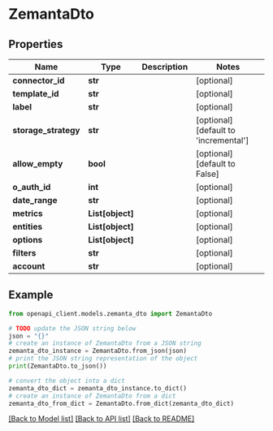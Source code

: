 # ZemantaDto


## Properties

Name | Type | Description | Notes
------------ | ------------- | ------------- | -------------
**connector_id** | **str** |  | [optional] 
**template_id** | **str** |  | [optional] 
**label** | **str** |  | [optional] 
**storage_strategy** | **str** |  | [optional] [default to 'incremental']
**allow_empty** | **bool** |  | [optional] [default to False]
**o_auth_id** | **int** |  | [optional] 
**date_range** | **str** |  | [optional] 
**metrics** | **List[object]** |  | [optional] 
**entities** | **List[object]** |  | [optional] 
**options** | **List[object]** |  | [optional] 
**filters** | **str** |  | [optional] 
**account** | **str** |  | [optional] 

## Example

```python
from openapi_client.models.zemanta_dto import ZemantaDto

# TODO update the JSON string below
json = "{}"
# create an instance of ZemantaDto from a JSON string
zemanta_dto_instance = ZemantaDto.from_json(json)
# print the JSON string representation of the object
print(ZemantaDto.to_json())

# convert the object into a dict
zemanta_dto_dict = zemanta_dto_instance.to_dict()
# create an instance of ZemantaDto from a dict
zemanta_dto_from_dict = ZemantaDto.from_dict(zemanta_dto_dict)
```
[[Back to Model list]](../README.md#documentation-for-models) [[Back to API list]](../README.md#documentation-for-api-endpoints) [[Back to README]](../README.md)


